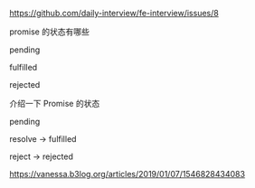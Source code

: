 https://github.com/daily-interview/fe-interview/issues/8

promise 的状态有哪些

pending

fulfilled

rejected

介绍一下 Promise 的状态

pending

resolve -> fulfilled

reject -> rejected



https://vanessa.b3log.org/articles/2019/01/07/1546828434083
